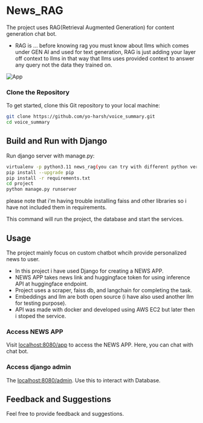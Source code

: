 # News_RAG

The project uses RAG(Retrieval Augmented Generation) for content generation chat bot.

- RAG is ... before knowing rag you must know about llms which comes under GEN AI and used for text generation, RAG is just adding your layer off context to llms in that way that llms uses provided context to answer any query not the data they trained on.

![App](https://github.com/yo-harsh/news_rag/assets/144518311/307a9080-6c56-4596-87af-cb17c387482f)

### Clone the Repository

To get started, clone this Git repository to your local machine:

```bash
git clone https://github.com/yo-harsh/voice_summary.git
cd voice_summary
```

## Build and Run with Django

Run django server with manage.py:

```bash
virtualenv -p python3.11 news_rag(you can try with different python version)
pip install --upgrade pip
pip install -r requirements.txt
cd project
python manage.py runserver
```

please note that i'm having trouble installing faiss and other libraries so i have not included them in requirements.

This command will run the project, the database and start the services.

## Usage

The project mainly focus on custom chatbot whcih provide personalized news to user.

- In this project i have used Django for creating a NEWS APP.
- NEWS APP takes news link and huggingface token for using inference API at huggingface endpoint.
- Project uses a scraper, faiss db, and langchain for completing the task.
- Embeddings and llm are both open source (i have also used another llm for testing purpose).
- API was made with docker and developed using AWS EC2 but later then i stoped the service.

### Access NEWS APP

Visit [localhost:8080/app]() to access the NEWS APP. Here, you can chat with chat bot.

### Access django admin

The [localhost:8080/admin](). Use this to interact with Database.

## Feedback and Suggestions

Feel free to provide feedback and suggestions.
